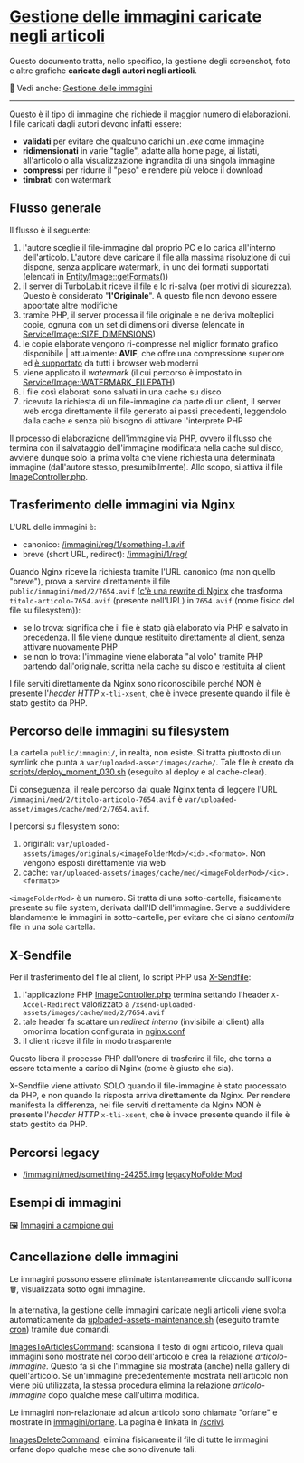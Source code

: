 # [Gestione delle immagini caricate negli articoli](https://github.com/TurboLabIt/TurboLab.it/blob/main/docs/images-articles.md)

Questo documento tratta, nello specifico, la gestione degli screenshot, foto e altre grafiche **caricate dagli autori negli articoli**.

🔗 Vedi anche: [Gestione delle immagini](https://github.com/TurboLabIt/TurboLab.it/blob/main/docs/images.md)

---

Questo è il tipo di immagine che richiede il maggior numero di elaborazioni. I file caricati dagli autori devono infatti essere:

- **validati** per evitare che qualcuno carichi un *.exe* come immagine
- **ridimensionati** in varie "taglie", adatte alla home page, ai listati, all'articolo o alla visualizzazione ingrandita di una singola immagine
- **compressi** per ridurre il "peso" e rendere più veloce il download
- **timbrati** con watermark


## Flusso generale

Il flusso è il seguente:

1. l'autore sceglie il file-immagine dal proprio PC e lo carica all'interno dell'articolo. L'autore deve caricare il file alla massima risoluzione di cui dispone, senza applicare watermark, in uno dei formati supportati (elencati in [Entity/Image::getFormats()](https://github.com/TurboLabIt/TurboLab.it/blob/main/src/Entity/Cms/Image.php))
2. il server di TurboLab.it riceve il file e lo ri-salva (per motivi di sicurezza). Questo è considerato "**l'Originale**". A questo file non devono essere apportate altre modifiche
3. tramite PHP, il server processa il file originale e ne deriva molteplici copie, ognuna con un set di dimensioni diverse (elencate in [Service/Image::SIZE_DIMENSIONS](https://github.com/TurboLabIt/TurboLab.it/blob/main/src/Service/Cms/Image.php))
4. le copie elaborate vengono ri-compresse nel miglior formato grafico disponibile | attualmente: **AVIF**, che offre una compressione superiore ed [è supportato](https://caniuse.com/avif) da tutti i browser web moderni
5. viene applicato il *watermark* (il cui percorso è impostato in [Service/Image::WATERMARK_FILEPATH](https://github.com/TurboLabIt/TurboLab.it/blob/main/src/Service/Cms/Image.php))
6. i file così elaborati sono salvati in una cache su disco
7. ricevuta la richiesta di un file-immagine da parte di un client, il server web eroga direttamente il file generato ai passi precedenti, leggendolo dalla cache e senza più bisogno di attivare l'interprete PHP

Il processo di elaborazione dell'immagine via PHP, ovvero il flusso che termina con il salvataggio dell'immagine modificata nella cache sul disco, avviene dunque solo la prima volta che viene richiesta una determinata immagine (dall'autore stesso, presumibilmente). Allo scopo, si attiva il file [ImageController.php](https://github.com/TurboLabIt/TurboLab.it/blob/main/src/Controller/ImageController.php).


## Trasferimento delle immagini via Nginx

L'URL delle immagini è:

- canonico: [/immagini/reg/1/something-1.avif](https://turbolab.it/immagini/reg/1/t-turbolab.it-1.avif)
- breve (short URL, redirect): [/immagini/1/reg/](https://turbolab.it/immagini/1/reg/)

Quando Nginx riceve la richiesta tramite l'URL canonico (ma non quello "breve"), prova a servire direttamente il file `public/immagini/med/2/7654.avif` ([c'è una rewrite di Nginx](https://github.com/TurboLabIt/TurboLab.it/blob/main/config/custom/nginx.conf) che trasforma `titolo-articolo-7654.avif` (presente nell'URL) in `7654.avif` (nome fisico del file su filesystem)):

- se lo trova: significa che il file è stato già elaborato via PHP e salvato in precedenza. Il file viene dunque restituito direttamente al client, senza attivare nuovamente PHP
- se non lo trova: l'immagine viene elaborata "al volo" tramite PHP partendo dall'originale, scritta nella cache su disco e restituita al client

I file serviti direttamente da Nginx sono riconoscibile perché NON è presente l'*header HTTP* `x-tli-xsent`, che è invece presente quando il file è stato gestito da PHP.


## Percorso delle immagini su filesystem

La cartella `public/immagini/`, in realtà, non esiste. Si tratta piuttosto di un symlink che punta a `var/uploaded-asset/images/cache/`. Tale file è creato da [scripts/deploy_moment_030.sh](https://github.com/TurboLabIt/TurboLab.it/blob/main/scripts/deploy_moment_030.sh) (eseguito al deploy e al cache-clear).

Di conseguenza, il reale percorso dal quale Nginx tenta di leggere l'URL `/immagini/med/2/titolo-articolo-7654.avif` è `var/uploaded-asset/images/cache/med/2/7654.avif`.

I percorsi su filesystem sono:

1. originali: `var/uploaded-assets/images/originals/<imageFolderMod>/<id>.<formato>`. Non vengono esposti direttamente via web
2. cache: `var/uploaded-assets/images/cache/med/<imageFolderMod>/<id>.<formato>`

`<imageFolderMod>` è un numero. Si tratta di una sotto-cartella, fisicamente presente su file system, derivata dall'ID dell'immagine. Serve a suddividere blandamente le immagini in sotto-cartelle, per evitare che ci siano *centomila* file in una sola cartella.


## X-Sendfile

Per il trasferimento del file al client, lo script PHP usa [X-Sendfile](https://www.nginx.com/resources/wiki/start/topics/examples/xsendfile/):

1. l'applicazione PHP [ImageController.php](https://github.com/TurboLabIt/TurboLab.it/blob/main/src/Controller/ImageController.php) termina settando l'header `X-Accel-Redirect` valorizzato a `/xsend-uploaded-assets/images/cache/med/2/7654.avif`
2. tale header fa scattare un *redirect interno* (invisibile al client) alla omonima location configurata in [nginx.conf](https://github.com/TurboLabIt/TurboLab.it/blob/main/config/custom/nginx.conf)
3. il client riceve il file in modo trasparente

Questo libera il processo PHP dall'onere di trasferire il file, che torna a essere totalmente a carico di Nginx (come è giusto che sia).

X-Sendfile viene attivato SOLO quando il file-immagine è stato processato da PHP, e non quando la risposta arriva direttamente da Nginx. Per rendere manifesta la differenza, nei file serviti direttamente da Nginx NON è presente l'*header HTTP* `x-tli-xsent`, che è invece presente quando il file è stato gestito da PHP.


## Percorsi legacy

- [/immagini/med/something-24255.img](https://turbolab.it/immagini/med/something-24255.img) [legacyNoFolderMod](https://github.com/TurboLabIt/TurboLab.it/blob/main/src/Controller/ImageController.php)


## Esempi di immagini

🖼 [Immagini a campione qui](https://turbolab.it/1939)


## Cancellazione delle immagini

Le immagini possono essere eliminate istantaneamente cliccando sull'icona 🗑️, visualizzata sotto ogni immagine.

In alternativa, la gestione delle immagini caricate negli articoli viene svolta automaticamente da
[uploaded-assets-maintenance.sh](https://github.com/TurboLabIt/TurboLab.it/blob/main/scripts/uploaded-assets-maintenance.sh) (eseguito tramite [cron](https://github.com/TurboLabIt/TurboLab.it/blob/main/config/custom/cron)) tramite due comandi.

[ImagesToArticlesCommand](https://github.com/TurboLabIt/TurboLab.it/blob/main/src/Command/ImagesToArticlesCommand.php): scansiona il testo di ogni articolo, rileva quali immagini sono mostrate nel corpo dell'articolo e crea la relazione *articolo-immagine*. Questo fa sì che l'immagine sia mostrata (anche) nella gallery di quell'articolo. Se un'immagine precedentemente mostrata nell'articolo non viene più utilizzata, la stessa procedura elimina la relazione *articolo-immagine* dopo qualche mese dall'ultima modifica.

Le immagini non-relazionate ad alcun articolo sono chiamate "orfane" e mostrate in [immagini/orfane](https://turbolab.it/immagini/orfane). La pagina è linkata in [/scrivi](https://turbolab.it/scrivi).

[ImagesDeleteCommand](https://github.com/TurboLabIt/TurboLab.it/blob/main/src/Command/ImagesDeleteCommand.php): elimina fisicamente il file di tutte le immagini orfane dopo qualche mese che sono divenute tali.
